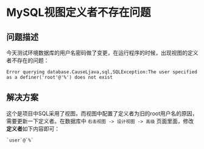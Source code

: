 # MySQL视图定义者不存在问题

## 问题描述

​        今天测试环境数据库的用户名密码做了变更，在运行程序的时候，出现视图的定义者不存在的问题：

```
Error querying database.CauseLjava,sql,SQLException:The user specified as a definer('root'@'%') does not exist
```



## 解决方案

​        这个是项目中SQL采用了视图，而视图中配置了定义者为旧的root用户名的原因，需要更新一下定义者。在数据库中 `右击视图 -> 设计视图 -> 高级` 页面里面，修改**定义者**如下内容即可：

```
`user`@`%`
```

